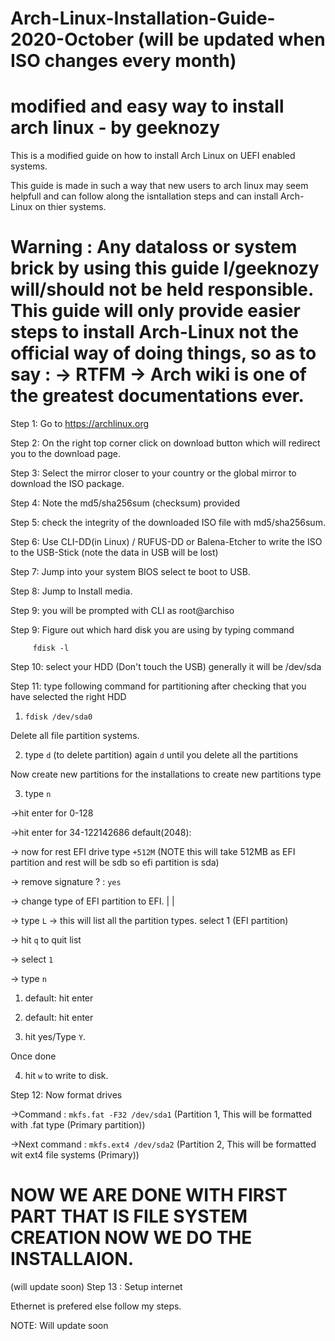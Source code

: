 # Arch-Linux-Installation-Guide-2020-October (will be updated when ISO changes every month)

# modified and easy way to install arch linux - by geeknozy

This is a modified guide on how to install Arch Linux on UEFI enabled systems.

This guide is made in such a way that new users to arch linux may seem helpfull and can follow along the isntallation steps and can install Arch-Linux on thier systems.

# Warning : Any dataloss or system brick by using this guide I/geeknozy will/should not be held responsible. This guide will only provide easier steps to install Arch-Linux not the official way of doing things, so as to say : -> RTFM  -> Arch wiki is one of the greatest documentations ever.


Step 1: Go to https://archlinux.org

Step 2: On the right top corner click on download button  which will redirect you to the download page.

Step 3: Select the mirror closer to your country or the global mirror to download the ISO package.

Step 4: Note the md5/sha256sum (checksum) provided

Step 5: check the integrity of the downloaded ISO file with md5/sha256sum.

Step 6: Use CLI-DD(in Linux) / RUFUS-DD or Balena-Etcher to write the ISO to the USB-Stick (note the data in USB will be lost)

Step 7: Jump into your system BIOS select te boot to USB.

Step 8: Jump to Install media.

Step 9: you will be prompted with CLI as root@archiso

Step 9: Figure out which hard disk you are using by typing command 
 
         fdisk -l

Step 10: select your HDD (Don't touch the USB) generally it will be /dev/sda

Step 11: type following command for partitioning after checking that you have selected the right HDD

1. ```fdisk /dev/sda0```
 
 Delete all file partition systems.
 
 2. type ```d``` (to delete partition)
 again ```d``` until you delete all the partitions
 
 Now create new partitions for the installations to create new partitions type

3. type ```n```
  
  ->hit enter for 0-128
  
  ->hit enter for 34-122142686 default(2048):
  
  -> now for rest EFI drive type ```+512M```  (NOTE this will take 512MB as EFI partition and rest will be sdb so efi partition is sda)
  
  -> remove signature ? : ```yes```
  
  -> change type of EFI partition to EFI.
  |
  |
  
  -> type ```L``` -> this will list all the partition types.
     select 1 (EFI partition)
  
  -> hit ```q``` to quit list 
  
  -> select ```1```
  
  -> type ```n```
  
  1. default: hit enter
  
  2. default: hit enter
  
  3. hit yes/Type ```Y```.
  
 Once done 
 
 4. hit ```w``` to write to disk.
  
 Step 12: Now format drives
 
 ->Command : ```mkfs.fat -F32 /dev/sda1```   (Partition 1, This will be formatted with .fat type (Primary partition))
 
 ->Next command : ```mkfs.ext4 /dev/sda2```  (Partition 2, This will be formatted wit ext4 file systems (Primary))
   
  # NOW WE ARE DONE WITH FIRST PART THAT IS FILE SYSTEM CREATION NOW WE DO THE INSTALLAION.
  (will update soon)
  Step 13 : Setup internet 
  
  Ethernet is prefered else follow my steps. 
  
 NOTE: Will update soon 
